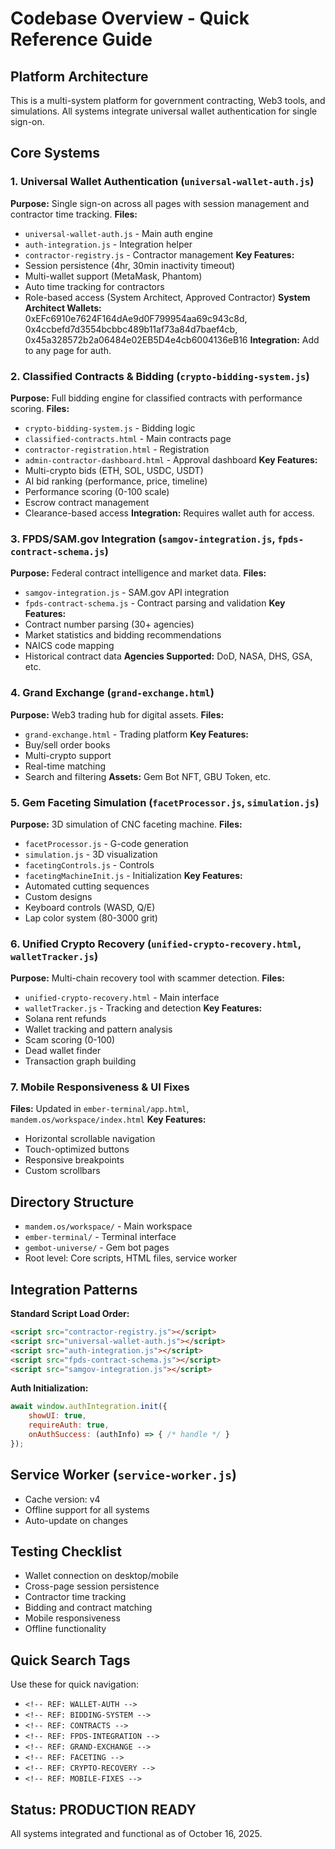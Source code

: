 # Codebase Overview - Quick Reference Guide

## Platform Architecture
This is a multi-system platform for government contracting, Web3 tools, and simulations. All systems integrate universal wallet authentication for single sign-on.

## Core Systems

### 1. Universal Wallet Authentication (`universal-wallet-auth.js`)
**Purpose:** Single sign-on across all pages with session management and contractor time tracking.
**Files:**
- `universal-wallet-auth.js` - Main auth engine
- `auth-integration.js` - Integration helper
- `contractor-registry.js` - Contractor management
**Key Features:**
- Session persistence (4hr, 30min inactivity timeout)
- Multi-wallet support (MetaMask, Phantom)
- Auto time tracking for contractors
- Role-based access (System Architect, Approved Contractor)
**System Architect Wallets:** 0xEFc6910e7624F164dAe9d0F799954aa69c943c8d, 0x4ccbefd7d3554bcbbc489b11af73a84d7baef4cb, 0x45a328572b2a06484e02EB5D4e4cb6004136eB16
**Integration:** Add to any page for auth.

### 2. Classified Contracts & Bidding (`crypto-bidding-system.js`)
**Purpose:** Full bidding engine for classified contracts with performance scoring.
**Files:**
- `crypto-bidding-system.js` - Bidding logic
- `classified-contracts.html` - Main contracts page
- `contractor-registration.html` - Registration
- `admin-contractor-dashboard.html` - Approval dashboard
**Key Features:**
- Multi-crypto bids (ETH, SOL, USDC, USDT)
- AI bid ranking (performance, price, timeline)
- Performance scoring (0-100 scale)
- Escrow contract management
- Clearance-based access
**Integration:** Requires wallet auth for access.

### 3. FPDS/SAM.gov Integration (`samgov-integration.js`, `fpds-contract-schema.js`)
**Purpose:** Federal contract intelligence and market data.
**Files:**
- `samgov-integration.js` - SAM.gov API integration
- `fpds-contract-schema.js` - Contract parsing and validation
**Key Features:**
- Contract number parsing (30+ agencies)
- Market statistics and bidding recommendations
- NAICS code mapping
- Historical contract data
**Agencies Supported:** DoD, NASA, DHS, GSA, etc.

### 4. Grand Exchange (`grand-exchange.html`)
**Purpose:** Web3 trading hub for digital assets.
**Files:**
- `grand-exchange.html` - Trading platform
**Key Features:**
- Buy/sell order books
- Multi-crypto support
- Real-time matching
- Search and filtering
**Assets:** Gem Bot NFT, GBU Token, etc.

### 5. Gem Faceting Simulation (`facetProcessor.js`, `simulation.js`)
**Purpose:** 3D simulation of CNC faceting machine.
**Files:**
- `facetProcessor.js` - G-code generation
- `simulation.js` - 3D visualization
- `facetingControls.js` - Controls
- `facetingMachineInit.js` - Initialization
**Key Features:**
- Automated cutting sequences
- Custom designs
- Keyboard controls (WASD, Q/E)
- Lap color system (80-3000 grit)

### 6. Unified Crypto Recovery (`unified-crypto-recovery.html`, `walletTracker.js`)
**Purpose:** Multi-chain recovery tool with scammer detection.
**Files:**
- `unified-crypto-recovery.html` - Main interface
- `walletTracker.js` - Tracking and detection
**Key Features:**
- Solana rent refunds
- Wallet tracking and pattern analysis
- Scam scoring (0-100)
- Dead wallet finder
- Transaction graph building

### 7. Mobile Responsiveness & UI Fixes
**Files:** Updated in `ember-terminal/app.html`, `mandem.os/workspace/index.html`
**Key Features:**
- Horizontal scrollable navigation
- Touch-optimized buttons
- Responsive breakpoints
- Custom scrollbars

## Directory Structure
- `mandem.os/workspace/` - Main workspace
- `ember-terminal/` - Terminal interface
- `gembot-universe/` - Gem bot pages
- Root level: Core scripts, HTML files, service worker

## Integration Patterns
**Standard Script Load Order:**
```html
<script src="contractor-registry.js"></script>
<script src="universal-wallet-auth.js"></script>
<script src="auth-integration.js"></script>
<script src="fpds-contract-schema.js"></script>
<script src="samgov-integration.js"></script>
```

**Auth Initialization:**
```javascript
await window.authIntegration.init({
    showUI: true,
    requireAuth: true,
    onAuthSuccess: (authInfo) => { /* handle */ }
});
```

## Service Worker (`service-worker.js`)
- Cache version: v4
- Offline support for all systems
- Auto-update on changes

## Testing Checklist
- Wallet connection on desktop/mobile
- Cross-page session persistence
- Contractor time tracking
- Bidding and contract matching
- Mobile responsiveness
- Offline functionality

## Quick Search Tags
Use these for quick navigation:
- `<!-- REF: WALLET-AUTH -->`
- `<!-- REF: BIDDING-SYSTEM -->`
- `<!-- REF: CONTRACTS -->`
- `<!-- REF: FPDS-INTEGRATION -->`
- `<!-- REF: GRAND-EXCHANGE -->`
- `<!-- REF: FACETING -->`
- `<!-- REF: CRYPTO-RECOVERY -->`
- `<!-- REF: MOBILE-FIXES -->`

## Status: PRODUCTION READY
All systems integrated and functional as of October 16, 2025.
